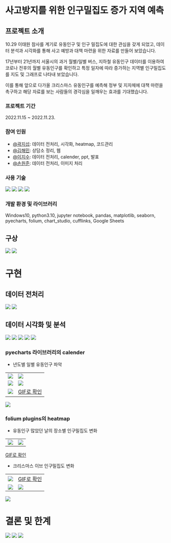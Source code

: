 # 사고방지를 위한 인구밀집도 증가 지역 예측
## 프로젝트 소개
10.29 이태원 참사를 계기로 유동인구 및 인구 밀집도에 대한 관심을 갖게 되었고, 데이터 분석과 시각화를 통해 사고 예방과 대책 마련을 위한 자료를 만들어 보았습니다.

17년부터 21년까지 서울시의 과거 월별/일별 버스, 지하철 유동인구 데이터를 이용하여 코로나 전후의 월별 유동인구를 확인하고 특정 일자에 따라 증가하는 지역별 인구밀집도를 지도 및 그래프로 나타내 보았습니다.

이를 통해 앞으로 다가올 크리스마스 유동인구를 예측해 정부 및 지자체에 대책 마련을 촉구하고 해당 자료를 보는 사람들의 경각심을 일깨우는 효과를 기대했습니다.

### 프로젝트 기간
2022.11.15 ~ 2022.11.23.

### 참여 인원
* [@곽지섭](https://github.com/RynuRen): 데이터 전처리, 시각화, heatmap, 코드관리
* [@김해민](https://github.com/arborsday): 상담소 정리, 웹
* [@이지수](): 데이터 전처리, calender, ppt, 발표
* [@손원준](): 데이터 전처리, 이미지 처리

### 사용 기술
<p>
  <img src="https://img.shields.io/badge/python-3776AB?style=flat-square&logo=Python&logoColor=white"/>
  <img src="https://img.shields.io/badge/Jupyter-F37626?style=flat-square&logo=jupyter&logoColor=white"/>
  <img src="https://img.shields.io/badge/pandas-150458?style=flat-square&logo=pandas&logoColor=white"/>
  <img src="https://img.shields.io/badge/NumPy-013243?style=flat-square&logo=numpy&logoColor=white"/>
</p>

### 개발 환경 및 라이브러리
Windows10, python3.10, jupyter notebook, pandas, matplotlib, seaborn, pyecharts, folium, chart_studio, cufflinks, Google Sheets

## 구상
<img src="img_src/03.jpg">
<img src="img_src/04.jpg">

# 구현
## 데이터 전처리
<img src="img_src/06.jpg">
<img src="img_src/07.jpg">

## 데이터 시각화 및 분석
<img src="img_src/08.jpg">
<img src="img_src/09.jpg">
<img src="img_src/10.jpg">
<img src="img_src/11.jpg">
<img src="img_src/12.jpg">

### pyecharts 라이브러리의 calender
* 년도별 일별 유동인구 파악
<table>
    <tr>
        <td style="border:none">
            <img src="img_src/13.jpg">
        </td>
        <td style="border:none">
            <img src="img_src/14.jpg">
        </td>
    </tr>
    <tr>
        <td style="border:none">
            <img src="img_src/15.jpg">
        </td>
        <td style="border:none">
            <img src="img_src/16.jpg">
        </td>
    </tr>
    <tr>
        <td style="border:none">
            <img src="img_src/17.jpg">
        </td>
        <td style="border:none">
            <a href="https://sites.google.com/view/sesacchristmas#h.348e4dde4d9f60ef_11" target="_black">GIF로 확인</a>
        </td>
    </tr>
</table>

<img src="img_src/18.jpg">

### folium plugins의 heatmap
* 유동인구 많았던 날의 장소별 인구밀집도 변화
<table>
    <tr>
        <td style="border:none">
            <img src="img_src/19.jpg">
        </td>
        <td style="border:none">
            <img src="img_src/20.jpg">
        </td>
    </tr>
</table>

<a href="https://sites.google.com/view/sesacchristmas#h.348e4dde4d9f60ef_92" target="_black">GIF로 확인</a>

* 크리스마스 이브 인구밀집도 변화
<table>
    <tr>
        <td style="border:none">
            <img src="img_src/21.jpg">
        </td>
        <td style="border:none">
            <a href="https://sites.google.com/view/sesacchristmas#h.348e4dde4d9f60ef_184" target="_black">GIF로 확인</a>
        </td>
    </tr>
    <tr>
        <td style="border:none">
            <img src="img_src/22.jpg">
        </td>
        <td style="border:none">
            <img src="img_src/23.jpg">
        </td>
    </tr>
</table>

<img src="img_src/24.jpg">

# 결론 및 한계
<img src="img_src/25.jpg">
<img src="img_src/26.jpg">
<img src="img_src/27.jpg">
